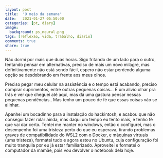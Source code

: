 ```yaml
---
layout: post
title:  "O meio da semana"
date:   2021-01-27 05:50:00
categories: [pt, diary]
image:
  background: ps_neural.png
tags: [reflexao, vida, trabalho, diario]
comments: true
share: true
---
```

Não dormi por mais que duas horas. Sigo fritando de um lado para o outro, tentando pensar em alternativas, preciso de mais um novo milagre, mas definitivamente não está sendo fácil, espero não estar perdendo alguma opção se desdobrando em frente aos meus olhos.

Preciso pegar meu celular na assistência e o tempo está acabando, preciso comprar suprimentos, entre outras pequenas coisas... É um alivio olhar pra trás e ver que cheguei até aqui, mas dá uma gastura pensar nessas pequenas pendências.. Mas tenho um pouco de fé que essas coisas vão se alinhar.

Apanhei um bocadinho para a instalação do hackintosh, e acabou que não consegui fazer rolar ainda, mas daqui um tempo eu tento mais, e tenho fé que vai dar certo. Tentei me manter no windows, então o configurei, mas o desempenho foi uma tristeza perto do que eu esperava, tirando problemas graves de compatibilidade do  WSL2 com o Docker, e máquinas virtuais (uma tristeza), formatei tudo e agora estou no Ubuntu, cuja configuração foi muito tranquila por eu já estar familiarizado. Aproveitei e formatei o computador da mamãe, pois vou devolver o notebook dela hoje. 